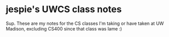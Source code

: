 # jespie's UWCS class notes

Sup. These are my notes for the CS classes I'm taking or have taken at UW Madison, excluding CS400 since that class was lame :)
